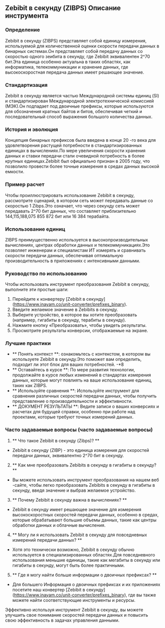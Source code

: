 ## Zebibit в секунду (ZIBPS) Описание инструмента

### Определение
Zebibit в секунду (ZIBPS) представляет собой единицу измерения, используемой для количественной оценки скорости передачи данных в бинарных системах.Он представляет собой передачу данных со скоростью одного зеибита в секунду, где Zebibit эквивалентен 2^70 бит.Эта единица особенно актуальна в таких областях, как информатика, телекоммуникации и хранение данных, где высокоскоростная передача данных имеет решающее значение.

### Стандартизация
Zebibit в секунду является частью Международной системы единиц (SI) и стандартизирован Международной электротехнической комиссией (МЭК).Он подпадает под двоичные префиксы, которые используются для обозначения кратных байтов и битов, обеспечивая четкий и последовательный способ выражения большого количества данных.

### История и эволюция
Концепция бинарных префиксов была введена в конце 20 -го века для удовлетворения растущей потребности в стандартизированных единицах в вычислениях.По мере увеличения скорости хранения данных и ставки передачи стали очевидной потребность в более крупных единицах.Zebibit был официально признан в 2005 году, что позволило провести более точные измерения в средах данных высокой емкости.

### Пример расчет
Чтобы проиллюстрировать использование Zebibit в секунду, рассмотрите сценарий, в котором сеть может передавать данные со скоростью 1 Zibps.Это означает, что через секунду сеть может передавать 2^70 бит данных, что составляет приблизительно 144,115,188,075 855 872 бит или 16 384 терабайта.

### Использование единиц
ZIBPS преимущественно используется в высокопроизводительных вычислениях, центрах обработки данных и телекоммуникациях.Это позволяет инженерам и специалистам ИТ измерять и сравнивать скорости передачи данных, обеспечивая оптимальную производительность в приложениях с интенсивными данными.

### Руководство по использованию
Чтобы использовать инструмент преобразования Zebibit в секунду, выполните эти простые шаги:
1. Перейдите к конвертеру [Zebibit в секунду] (https://www.inayam.co/unit-converter/prefixes_binary).
2. Введите желаемое значение в Zebibits в секунду.
3. Выберите устройство, в которое вы хотите преобразовать (например, гигабиты в секунду, терабиты в секунду).
4. Нажмите кнопку «Преобразовать», чтобы увидеть результаты.
5. Просмотрите результаты конверсии, отображаемые на экране.

### Лучшие практики
- ** Понять контекст **: ознакомьтесь с контекстом, в котором вы используете Zebibit в секунду.Это поможет вам определить, подходит ли этот блок для ваших потребностей.
-*8
- ** Оставайтесь в курсе **: По мере развития технологии, продолжайте в курсе любых изменений в стандартах измерения данных, которые могут повлиять на ваше использование единиц, таких как ZIBPS.
- ** Используйте сравнения **: Используйте инструмент для сравнения различных скоростей передачи данных, чтобы получить представление о производительности и эффективности.
- ** ДОКУМЕНТ РЕЗУЛЬТАТЫ **: Ведите записи о ваших конверсиях и расчетах для будущей справки, особенно при работе над проектами, которые требуют точных измерений данных.

### Часто задаваемые вопросы (часто задаваемые вопросы)

1. ** Что такое Zebibit в секунду (Zibps)? **
- Zebibit в секунду (ZIBP) - это единица измерения для скоростей передачи данных, эквивалентно 2^70 бит в секунду.

2. ** Как мне преобразовать Zebibits в секунду в гигабиты в секунду? **
- Вы можете использовать инструмент преобразования на нашем веб -сайте, чтобы легко преобразовать Zebibits в секунду в гигабиты в секунду, введя значение и выбрав желаемое устройство.

3. ** Почему Zebibit в секунду важна в вычислениях? **
- Zebibit в секунду имеет решающее значение для измерения высокоскоростных скоростей передачи данных, особенно в средах, которые обрабатывают большие объемы данных, такие как центры обработки данных и облачные вычисления.

4. ** Могу ли я использовать Zebibit в секунду для повседневных измерений передачи данных? **
- Хотя это технически возможно, Zebibit в секунду обычно используется в специализированных областях.Для повседневного использования меньшие единицы, такие как мегабиты в секунду или гигабиты в секунду, могут быть более практичными.

5. ** Где я могу найти больше информации о двоичных префиксах? **
- Для большего Информация о двоичных префиксах и их приложениях посетите наш конвертер [Zebibit в секунду] (https://www.inayam.co/unit-converter/prefixes_binary), где вы также можете найти соответствующие инструменты и ресурсы.

Эффективно используя инструмент Zebibit в секунду, вы можете улучшить свое понимание скоростей передачи данных и повысить свою эффективность в задачах управления данными.